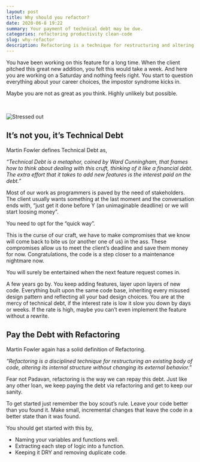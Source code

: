 ```yaml
---
layout: post
title: Why should you refactor?
date: 2020-06-8 19:22
summary: Your payment of technical debt may be due.
categories: refactoring productivity clean-code
slug: why-refactor
description: Refactoring is a technique for restructuring and altering the internal structure of a codebase without changing its external behavior. We refactor to pay the technical debt. Technical debt is the implied cost of additional rework caused by architectural oversight or choosing an easy solution now instead to doing it right.
---
```


You have been working on this feature for a long time. When the client pitched this great new addition, you felt this would take a week. And here you are working on a Saturday and nothing feels right. You start to question everything about your career choices, the impostor syndrome kicks in.

Maybe you are not as great as you think. Highly unlikely but possible.

<br>

![Stressed out](https://images.unsplash.com/photo-1528659882437-b89a74bc157f?ixlib=rb-1.2.1&ixid=eyJhcHBfaWQiOjEyMDd9&auto=format&fit=crop&w=2550&q=80)

## It’s not you, it’s Technical Debt

Martin Fowler defines Technical Debt as,

_“Technical Debt is a metaphor, coined by Ward Cunningham, that frames how to think about dealing with this cruft, thinking of it like a financial debt. The extra effort that it takes to add new features is the interest paid on the debt.”_

Most of our work as programmers is paved by the need of stakeholders. The client usually wants something at the last moment and the conversation ends with, “just get it done before Y (an unimaginable deadline) or we will start loosing money”.

You need to opt for the “quick way”.

This is the curse of our craft, we have to make compromises that we know will come back to bite us (or another one of us) in the ass. These compromises allow us to meet the client’s deadline and save them money for now. Congratulations, the code is a step closer to a maintenance nightmare now.

You will surely be entertained when the next feature request comes in.

A few years go by. You keep adding features, layer upon layers of new code. Everything built upon the same code base, inheriting every misused design pattern and reflecting all your bad design choices. You are at the mercy of technical debt, if the interest rate is low it slow you down by days or weeks. If the rate is high, maybe you can’t even implement the feature without a rewrite.

## Pay the Debt with Refactoring

Martin Fowler again has a solid definition of Refactoring.

_“Refactoring is a disciplined technique for restructuring an existing body of code, altering its internal structure without changing its external behavior.”_

Fear not Padavan, refactoring is the way we can repay this debt. Just like any other loan, we keep paying the debt via refactoring and get to keep our sanity.

To get started just remember the boy scout’s rule. Leave your code better than you found it. Make small, incremental changes that leave the code in a better state than it was found.

You should get started with this by,

- Naming your variables and functions well.
- Extracting each step of logic into a function.
- Keeping it DRY and removing duplicate code.
